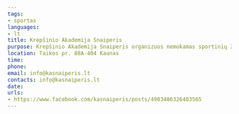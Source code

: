 ```yaml
---
tags:
- sportas
languages:
- lt
title: Krepšinio Akademija Snaiperis
purpose: Krepšinio Akademija Snaiperis organizuos nemokamas sportinių žaidimų ir krepšinio treniruotes Ukrainos vaikams!
location: Taikos pr. 88A-404 Kaunas
time: 
phone: 
email: info@kasnaiperis.lt
contacts: info@kasnaiperis.lt
date: 
urls:
- https://www.facebook.com/kasnaiperis/posts/4903486326403565
---
```

